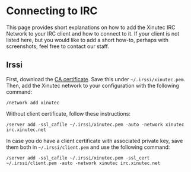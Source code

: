 Connecting to IRC
=================

This page provides short explanations on how to add the Xinutec IRC Network to
your IRC client and how to connect to it. If your client is not listed here,
but you would like to add a short how-to, perhaps with screenshots, feel free
to contact our staff.

Irssi
-----

First, download the [CA certificate](ca.crt). Save this under
`~/.irssi/xinutec.pem`. Then, add the Xinutec network to your configuration
with the following command:
```
/network add xinutec
```
Without client certificate, follow these instructions:
```
/server add -ssl_cafile ~/.irssi/xinutec.pem -auto -network xinutec irc.xinutec.net
```
In case you do have a client certificate with associated private key, save
them both in `~/.irssi/client.pem` and use the following command:
```
/server add -ssl_cafile ~/.irssi/xinutec.pem -ssl_cert ~/.irssi/client.pem -auto -network xinutec irc.xinutec.net
```
